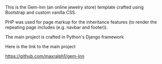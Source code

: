 This is the Gem-Inn (an online jewelry store) template crafted using Bootstrap and custom vanilla CSS.

PHP was used for page markup for the inheritance features (to render the repeating page includes (e.g. navbar and footer)).

The main project is crafted in Python's Django framework

Here is the link to the main project

https://github.com/maxralph1/gem-inn
